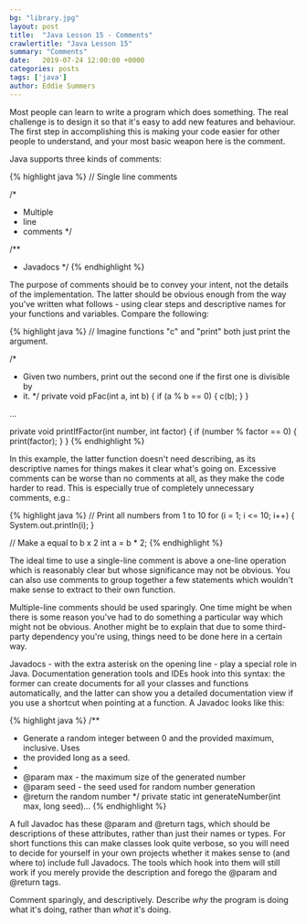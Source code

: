 ```yaml
---
bg: "library.jpg"
layout: post
title:  "Java Lesson 15 - Comments"
crawlertitle: "Java Lesson 15"
summary: "Comments"
date:   2019-07-24 12:00:00 +0000
categories: posts
tags: ['java']
author: Eddie Summers
---
```


Most people can learn to write a program which does something. The real challenge is to design it so that it's easy to add new features and behaviour. The first step in accomplishing this is making your code easier for other people to understand, and your most basic weapon here is the comment.

Java supports three kinds of comments:

{% highlight java %}
// Single line comments

/*
 * Multiple
 * line
 * comments
 */

/**
 * Javadocs
 */
{% endhighlight %}

The purpose of comments should be to convey your intent, not the details of the implementation. The latter should be obvious enough from the way you've written what follows - using clear steps and descriptive names for your functions and variables. Compare the following:

{% highlight java %}
// Imagine functions "c" and "print" both just print the argument.

/*
 * Given two numbers, print out the second one if the first one is divisible by
 * it.
 */
private void pFac(int a, int b) {
    if (a % b == 0) {
        c(b);
    }
}

...

private void printIfFactor(int number, int factor) {
    if (number % factor == 0) {
        print(factor);
    }
}
{% endhighlight %}

In this example, the latter function doesn't need describing, as its descriptive names for things makes it clear what's going on. Excessive comments can be worse than no comments at all, as they make the code harder to read. This is especially true of completely unnecessary comments, e.g.:

{% highlight java %}
// Print all numbers from 1 to 10
for (i = 1; i <= 10; i++) {
    System.out.println(i);
}

// Make a equal to b x 2
int a = b * 2;
{% endhighlight %}

The ideal time to use a single-line comment is above a one-line operation which is reasonably clear but whose significance may not be obvious. You can also use comments to group together a few statements which wouldn't make sense to extract to their own function.

Multiple-line comments should be used sparingly. One time might be when there is some reason you've had to do something a particular way which might not be obvious. Another might be to explain that due to some third-party dependency you're using, things need to be done here in a certain way.

Javadocs - with the extra asterisk on the opening line - play a special role in Java. Documentation generation tools and IDEs hook into this syntax: the former can create documents for all your classes and functions automatically, and the latter can show you a detailed documentation view if you use a shortcut when pointing at a function. A Javadoc looks like this:

{% highlight java %}
/**
 * Generate a random integer between 0 and the provided maximum, inclusive. Uses
 * the provided long as a seed.
 *
 * @param max - the maximum size of the generated number
 * @param seed - the seed used for random number generation
 * @return the random number
 */
private static int generateNumber(int max, long seed)...
{% endhighlight %}

A full Javadoc has these @param and @return tags, which should be descriptions of these attributes, rather than just their names or types. For short functions this can make classes look quite verbose, so you will need to decide for yourself in your own projects whether it makes sense to (and where to) include full Javadocs. The tools which hook into them will still work if you merely provide the description and forego the @param and @return tags.

Comment sparingly, and descriptively. Describe *why* the program is doing what it's doing, rather than *what* it's doing.